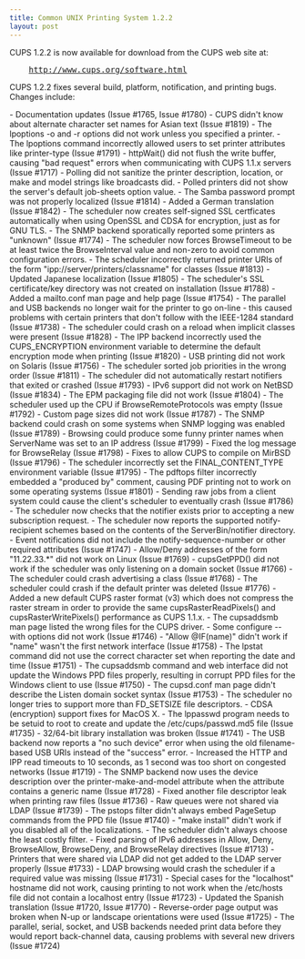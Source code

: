 ```yaml
---
title: Common UNIX Printing System 1.2.2
layout: post
---
```


<P>CUPS 1.2.2 is now available for download from the CUPS web site at:</P><PRE>    <A HREF="http://www.cups.org/software.html">http://www.cups.org/software.html</A></PRE><P>CUPS 1.2.2 fixes several build, platform, notification, and printing bugs. Changes include:</P>
- Documentation updates (Issue #1765, Issue #1780)
- CUPS didn't know about alternate character set names for Asian text (Issue #1819)
- The lpoptions -o and -r options did not work unless you specified a printer.
- The lpoptions command incorrectly allowed users to set printer attributes like printer-type (Issue #1791)
- httpWait() did not flush the write buffer, causing "bad request" errors when communicating with CUPS 1.1.x servers (Issue #1717)
- Polling did not sanitize the printer description, location, or make and model strings like broadcasts did.
- Polled printers did not show the server's default job-sheets option value.
- The Samba password prompt was not properly localized (Issue #1814)
- Added a German translation (Issue #1842)
- The scheduler now creates self-signed SSL certficates automatically when using OpenSSL and CDSA for encryption, just as for GNU TLS.
- The SNMP backend sporatically reported some printers as "unknown" (Issue #1774)
- The scheduler now forces BrowseTimeout to be at least twice the BrowseInterval value and non-zero to avoid common configuration errors.
- The scheduler incorrectly returned printer URIs of the form "ipp://server/printers/classname" for classes (Issue #1813)
- Updated Japanese localization (Issue #1805)
- The scheduler's SSL certificate/key directory was not created on installation (Issue #1788)
- Added a mailto.conf man page and help page (Issue #1754)
- The parallel and USB backends no longer wait for the printer to go on-line - this caused problems with certain printers that don't follow with the IEEE-1284 standard (Issue #1738)
- The scheduler could crash on a reload when implicit classes were present (Issue #1828)
- The IPP backend incorrectly used the CUPS_ENCRYPTION environment variable to determine the default encryption mode when printing (Issue #1820)
- USB printing did not work on Solaris (Issue #1756)
- The scheduler sorted job priorities in the wrong order (Issue #1811)
- The scheduler did not automatically restart notifiers that exited or crashed (Issue #1793)
- IPv6 support did not work on NetBSD (Issue #1834)
- The EPM packaging file did not work (Issue #1804)
- The scheduler used up the CPU if BrowseRemoteProtocols was empty (Issue #1792)
- Custom page sizes did not work (Issue #1787)
- The SNMP backend could crash on some systems when SNMP logging was enabled (Issue #1789)
- Browsing could produce some funny printer names when ServerName was set to an IP address (Issue #1799)
- Fixed the log message for BrowseRelay (Issue #1798)
- Fixes to allow CUPS to compile on MirBSD (Issue #1796)
- The scheduler incorrectly set the FINAL_CONTENT_TYPE environment variable (Issue #1795)
- The pdftops filter incorrectly embedded a "produced by" comment, causing PDF printing not to work on some operating systems (Issue #1801)
- Sending raw jobs from a client system could cause the client's scheduler to eventually crash (Issue #1786)
- The scheduler now checks that the notifier exists prior to accepting a new subscription request.
- The scheduler now reports the supported notify-recipient schemes based on the contents of the ServerBin/notifier directory.
- Event notifications did not include the notify-sequence-number or other required attributes (Issue #1747)
- Allow/Deny addresses of the form "11.22.33.*" did not work on Linux (Issue #1769)
- cupsGetPPD() did not work if the scheduler was only listening on a domain socket (Issue #1766)
- The scheduler could crash advertising a class (Issue #1768)
- The scheduler could crash if the default printer was deleted (Issue #1776)
- Added a new default CUPS raster format (v3) which does not compress the raster stream in order to provide the same cupsRasterReadPixels() and cupsRasterWritePixels() performance as CUPS 1.1.x.
- The cupsaddsmb man page listed the wrong files for the CUPS driver.
- Some configure --with options did not work (Issue #1746)
- "Allow @IF(name)" didn't work if "name" wasn't the first network interface (Issue #1758)
- The lpstat command did not use the correct character set when reporting the date and time (Issue #1751)
- The cupsaddsmb command and web interface did not update the Windows PPD files properly, resulting in corrupt PPD files for the Windows client to use (Issue #1750)
- The cupsd.conf man page didn't describe the Listen domain socket syntax (Issue #1753)
- The scheduler no longer tries to support more than FD_SETSIZE file descriptors.
- CDSA (encryption) support fixes for MacOS X.
- The lppasswd program needs to be setuid to root to create and update the /etc/cups/passwd.md5 file (Issue #1735)
- 32/64-bit library installation was broken (Issue #1741)
- The USB backend now reports a "no such device" error when using the old filename-based USB URIs instead of the "success" error.
- Increased the HTTP and IPP read timeouts to 10 seconds, as 1 second was too short on congested networks (Issue #1719)
- The SNMP backend now uses the device description over the printer-make-and-model attribute when the attribute contains a generic name (Issue #1728)
- Fixed another file descriptor leak when printing raw files (Issue #1736)
- Raw queues were not shared via LDAP (Issue #1739)
- The pstops filter didn't always embed PageSetup commands from the PPD file (Issue #1740)
- "make install" didn't work if you disabled all of the localizations.
- The scheduler didn't always choose the least costly filter.
- Fixed parsing of IPv6 addresses in Allow, Deny, BrowseAllow, BrowseDeny, and BrowseRelay directives (Issue #1713)
- Printers that were shared via LDAP did not get added to the LDAP server properly (Issue #1733)
- LDAP browsing would crash the scheduler if a required value was missing (Issue #1731)
- Special cases for the "localhost" hostname did not work, causing printing to not work when the /etc/hosts file did not contain a localhost entry (Issue #1723)
- Updated the Spanish translation (Issue #1720, Issue #1770)
- Reverse-order page output was broken when N-up or landscape orientations were used (Issue #1725)
- The parallel, serial, socket, and USB backends needed print data before they would report back-channel data, causing problems with several new drivers (Issue #1724)
